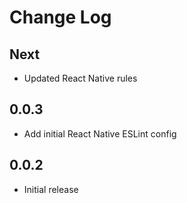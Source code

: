# Change Log

## Next

- Updated React Native rules

## 0.0.3

- Add initial React Native ESLint config

## 0.0.2

- Initial release

